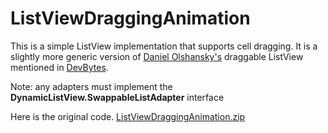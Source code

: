 ListViewDraggingAnimation
=========================

This is a simple ListView implementation that supports cell dragging.  It is a slightly more generic version of [Daniel Olshansky's](https://plus.google.com/108153578400873445224/posts) draggable ListView mentioned in [DevBytes](https://www.youtube.com/watch?v=_BZIvjMgH-Q).

Note: any adapters must implement the __DynamicListView.SwappableListAdapter__ interface


Here is the original code. [ListViewDraggingAnimation.zip](http://developer.android.com/shareables/devbytes/ListViewDraggingAnimation.zip)